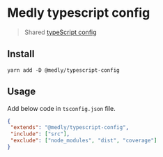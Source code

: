 # Medly typescript config

> Shared [typeScript config](https://www.typescriptlang.org/docs/handbook/tsconfig-json.html)

## Install

```shell
yarn add -D @medly/typescript-config
```

## Usage

Add below code in `tsconfig.json` file.

```json
{
 "extends": "@medly/typescript-config",
 "include": ["src"],
 "exclude": ["node_modules", "dist", "coverage"]
}
```
